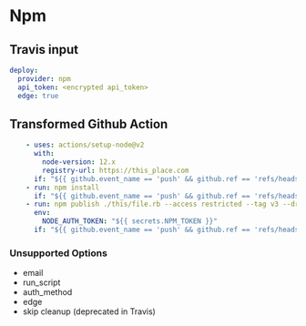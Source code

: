 # Npm

## Travis input

```yaml
deploy:
  provider: npm
  api_token: <encrypted api_token>
  edge: true
```

## Transformed Github Action

```yaml
    - uses: actions/setup-node@v2
      with:
        node-version: 12.x
        registry-url: https://this_place.com
      if: "${{ github.event_name == 'push' && github.ref == 'refs/heads/main' }"
    - run: npm install
      if: "${{ github.event_name == 'push' && github.ref == 'refs/heads/main' }"
    - run: npm publish ./this/file.rb --access restricted --tag v3 --dry-run
      env:
        NODE_AUTH_TOKEN: "${{ secrets.NPM_TOKEN }}"
      if: "${{ github.event_name == 'push' && github.ref == 'refs/heads/main'"
```

### Unsupported Options

- email
- run_script
- auth_method
- edge
- skip cleanup (deprecated in Travis)
